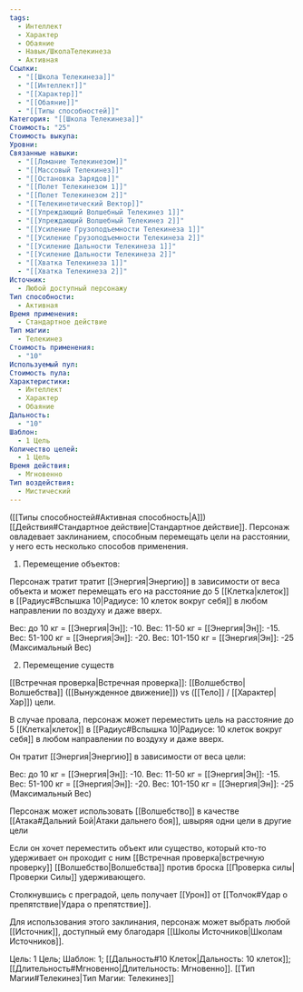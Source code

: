 ```yaml
---
tags:
  - Интеллект
  - Характер
  - Обаяние
  - Навык/ШколаТелекинеза
  - Активная
Ссылки:
  - "[[Школа Телекинеза]]"
  - "[[Интеллект]]"
  - "[[Характер]]"
  - "[[Обаяние]]"
  - "[[Типы способностей]]"
Категория: "[[Школа Телекинеза]]"
Стоимость: "25"
Стоимость выкупа: 
Уровни: 
Связанные навыки:
  - "[[Ломание Телекинезом]]"
  - "[[Массовый Телекинез]]"
  - "[[Остановка Зарядов]]"
  - "[[Полет Телекинезом 1]]"
  - "[[Полет Телекинезом 2]]"
  - "[[Телекинетический Вектор]]"
  - "[[Упреждающий Волшебный Телекинез 1]]"
  - "[[Упреждающий Волшебный Телекинез 2]]"
  - "[[Усиление Грузоподъемности Телекинеза 1]]"
  - "[[Усиление Грузоподъемности Телекинеза 2]]"
  - "[[Усиление Дальности Телекинеза 1]]"
  - "[[Усиление Дальности Телекинеза 2]]"
  - "[[Хватка Телекинеза 1]]"
  - "[[Хватка Телекинеза 2]]"
Источник:
  - Любой доступный персонажу
Тип способности:
  - Активная
Время применения:
  - Стандартное действие
Тип магии:
  - Телекинез
Стоимость применения:
  - "10"
Используемый пул: 
Стоимость пула: 
Характеристики:
  - Интеллект
  - Характер
  - Обаяние
Дальность:
  - "10"
Шаблон:
  - 1 Цель
Количество целей:
  - 1 Цель
Время действия:
  - Мгновенно
Тип воздействия:
  - Мистический
---
```

([[Типы способностей#Активная способность|А]]) [[Действия#Стандартное действие|Стандартное действие]]. Персонаж овладевает заклинанием, способным перемещать цели на расстоянии, у него есть несколько способов применения.

1. Перемещение объектов:

Персонаж тратит тратит [[Энергия|Энергию]] в зависимости от веса объекта и может перемещать его на расстояние до 5 [[Клетка|клеток]] в [[Радиус#Вспышка 10|Радиусе: 10 клеток вокруг себя]] в любом направлении по воздуху и даже вверх.

Вес: до 10 кг = [[Энергия|Эн]]: -10. 
Вес: 11-50 кг = [[Энергия|Эн]]: -15.
Вес: 51-100 кг =  [[Энергия|Эн]]: -20.
Вес: 101-150 кг = [[Энергия|Эн]]: -25 (Максимальный Вес)

2. Перемещение существ

 [[Встречная проверка|Встречная проверка]]: [[Волшебство|Волшебства]] ([[Вынужденное движение]]) vs ([[Тело]] / [[Характер|Хар]]) цели. 
 
В случае провала, персонаж может переместить цель на расстояние до 5 [[Клетка|клеток]] в [[Радиус#Вспышка 10|Радиусе: 10 клеток вокруг себя]] в любом направлении по воздуху и даже вверх. 

Он тратит [[Энергия|Энергию]] в зависимости от веса цели:

Вес: до 10 кг = [[Энергия|Эн]]: -10. 
Вес: 11-50 кг = [[Энергия|Эн]]: -15.
Вес: 51-100 кг =  [[Энергия|Эн]]: -20.
Вес: 101-150 кг = [[Энергия|Эн]]: -25 (Максимальный Вес)

Персонаж может использовать [[Волшебство]] в качестве [[Атака#Дальний Бой|Атаки дальнего боя]], швыряя одни цели в другие цели

Если он хочет переместить объект или существо, который кто-то удерживает он проходит с ним [[Встречная проверка|встречную проверку]] [[Волшебство|Волшебства]] против броска [[Проверка силы|Проверки Силы]] удерживающего. 

Столкнувшись с преградой, цель получает [[Урон]] от [[Толчок#Удар о препятствие|Удара о препятствие]].

Для использования этого заклинания, персонаж может выбрать любой [[Источник]], доступный ему благодаря [[Школы Источников|Школам Источников]]. 

Цель: 1 Цель; Шаблон: 1; [[Дальность#10 Клеток|Дальность: 10 клеток]]; [[Длительность#Мгновенно|Длительность: Мгновенно]]. [[Тип Магии#Телекинез|Тип Магии: Телекинез]]